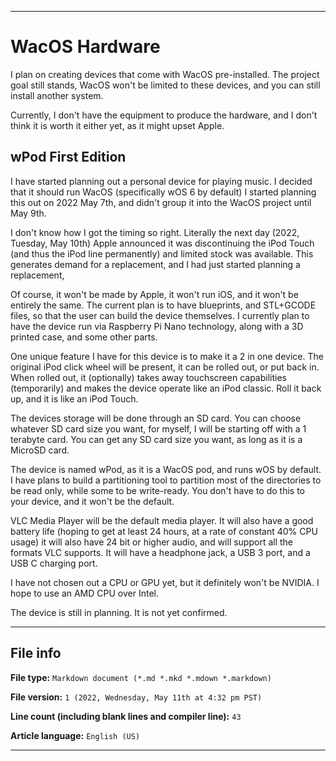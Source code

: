 
***

# WacOS Hardware

I plan on creating devices that come with WacOS pre-installed. The project goal still stands, WacOS won't be limited to these devices, and you can still install another system.

Currently, I don't have the equipment to produce the hardware, and I don't think it is worth it either yet, as it might upset Apple.

## wPod First Edition

I have started planning out a personal device for playing music. I decided that it should run WacOS (specifically wOS 6 by default) I started planning this out on 2022 May 7th, and didn't group it into the WacOS project until May 9th.

I don't know how I got the timing so right. Literally the next day (2022, Tuesday, May 10th) Apple announced it was discontinuing the iPod Touch (and thus the iPod line permanently) and limited stock was available. This generates demand for a replacement, and I had just started planning a replacement,

Of course, it won't be made by Apple, it won't run iOS, and it won't be entirely the same. The current plan is to have blueprints, and STL+GCODE files, so that the user can build the device themselves. I currently plan to have the device run via Raspberry Pi Nano technology, along with a 3D printed case, and some other parts.

One unique feature I have for this device is to make it a 2 in one device. The original iPod click wheel will be present, it can be rolled out, or put back in. When rolled out, it (optionally) takes away touchscreen capabilities (temporarily) and makes the device operate like an iPod classic. Roll it back up, and it is like an iPod Touch.

The devices storage will be done through an SD card. You can choose whatever SD card size you want, for myself, I will be starting off with a 1 terabyte card. You can get any SD card size you want, as long as it is a MicroSD card.

The device is named wPod, as it is a WacOS pod, and runs wOS by default. I have plans to build a partitioning tool to partition most of the directories to be read only, while some to be write-ready. You don't have to do this to your device, and it won't be the default.

VLC Media Player will be the default media player. It will also have a good battery life (hoping to get at least 24 hours, at a rate of constant 40% CPU usage) it will also have 24 bit or higher audio, and will support all the formats VLC supports. It will have a headphone jack, a USB 3 port, and a USB C charging port.

I have not chosen out a CPU or GPU yet, but it definitely won't be NVIDIA. I hope to use an AMD CPU over Intel.

The device is still in planning. It is not yet confirmed.

***

## File info

**File type:** `Markdown document (*.md *.mkd *.mdown *.markdown)`

**File version:** `1 (2022, Wednesday, May 11th at 4:32 pm PST)`

**Line count (including blank lines and compiler line):** `43`

**Article language:** `English (US)`

***
